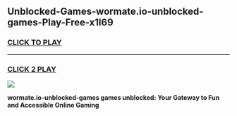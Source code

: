 
## Unblocked-Games-wormate.io-unblocked-games-Play-Free-x1l69
<h3>
<a href="https://premium76.site?title=wormate.io-unblocked-games&ref=18A">CLICK TO PLAY</a></h3>
<hr>

<h3>
<a href="https://premium76.site?title=wormate.io-unblocked-games&ref=18A">CLICK 2 PLAY</a>
  
</h3>

<a href="https://premium76.site?title=wormate.io-unblocked-games&ref=18A"><img src="https://clearcache.store/games.png"></a>


**wormate.io-unblocked-games games unblocked: Your Gateway to Fun and Accessible Online Gaming**
